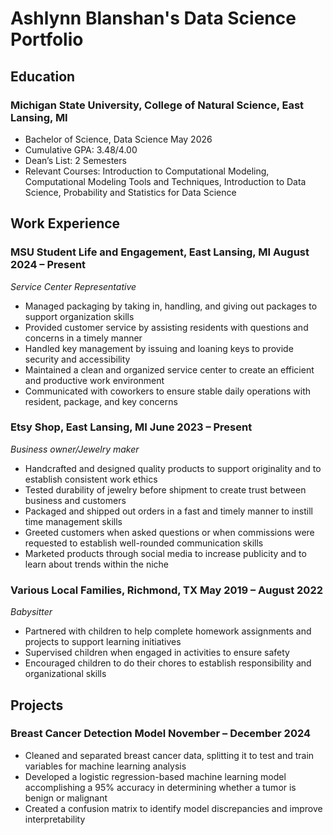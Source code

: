 # Ashlynn Blanshan's Data Science Portfolio

## Education
### Michigan State University, College of Natural Science, East Lansing, MI
- Bachelor of Science, Data Science May 2026
- Cumulative GPA: 3.48/4.00
- Dean’s List: 2 Semesters
- Relevant Courses: Introduction to Computational Modeling, Computational Modeling Tools and Techniques, Introduction to Data Science, Probability and Statistics for Data Science

## Work Experience
### MSU Student Life and Engagement, East Lansing, MI August 2024 – Present
*Service Center Representative*
- Managed packaging by taking in, handling, and giving out packages to support organization skills
- Provided customer service by assisting residents with questions and concerns in a timely manner
- Handled key management by issuing and loaning keys to provide security and accessibility
- Maintained a clean and organized service center to create an efficient and productive work environment
- Communicated with coworkers to ensure stable daily operations with resident, package, and key concerns
  
### Etsy Shop, East Lansing, MI June 2023 – Present
*Business owner/Jewelry maker*
- Handcrafted and designed quality products to support originality and to establish consistent work ethics
- Tested durability of jewelry before shipment to create trust between business and customers
- Packaged and shipped out orders in a fast and timely manner to instill time management skills
- Greeted customers when asked questions or when commissions were requested to establish well-rounded communication skills
- Marketed products through social media to increase publicity and to learn about trends within the niche
  
### Various Local Families, Richmond, TX May 2019 – August 2022
*Babysitter*
- Partnered with children to help complete homework assignments and projects to support learning initiatives
- Supervised children when engaged in activities to ensure safety
- Encouraged children to do their chores to establish responsibility and organizational skills

## Projects
### Breast Cancer Detection Model November – December 2024
- Cleaned and separated breast cancer data, splitting it to test and train variables for machine learning analysis
- Developed a logistic regression-based machine learning model accomplishing a 95% accuracy in determining whether a tumor is benign or malignant
- Created a confusion matrix to identify model discrepancies and improve interpretability

